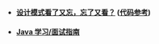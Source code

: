 * #### [设计模式看了又忘，忘了又看？](https://blog.csdn.net/u011642663/article/details/90597317)  \([代码参考](https://github.com/1CSH1/DesignPatterns)\)
* #### [Java 学习/面试指南](https://github.com/Snailclimb/JavaGuide)



